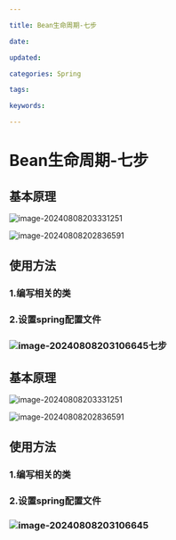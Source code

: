 ```yaml
---

title: Bean生命周期-七步

date: 

updated: 

categories: Spring

tags: 

keywords: 

---
```

# Bean生命周期-七步

## 基本原理

![image-20240808203331251](../../TyporaImage/Spring/image-20240808203331251.png)

![image-20240808202836591](../../TyporaImage/Spring/image-20240808202836591.png)

## 使用方法



### 1.编写相关的类

### 2.设置spring配置文件

### ![image-20240808203106645](../../TyporaImage/Spring/image-20240808203106645.png)七步

## 基本原理

![image-20240808203331251](../../TyporaImage/Spring/image-20240808203331251.png)

![image-20240808202836591](../../TyporaImage/Spring/image-20240808202836591.png)

## 使用方法



### 1.编写相关的类

### 2.设置spring配置文件

### ![image-20240808203106645](../../TyporaImage/Spring/image-20240808203106645.png)